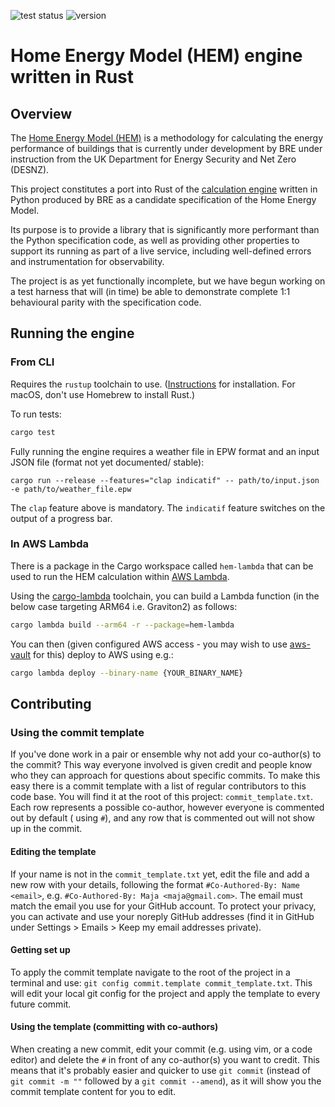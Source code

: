 ![test status](https://github.com/communitiesuk/epb-home-energy-model/actions/workflows/test.yml/badge.svg) ![version](https://img.shields.io/badge/dynamic/toml?url=https%3A%2F%2Fraw.githubusercontent.com%2Fcommunitiesuk%2Fepb-home-energy-model%2Fmain%2FCargo.toml&query=%24.package.version&style=flat&label=version)

# Home Energy Model (HEM) engine written in Rust

## Overview

The [Home Energy Model (HEM)](https://www.gov.uk/government/publications/home-energy-model-technical-documentation) is a
methodology for calculating the energy performance of buildings that is currently under development by BRE under
instruction from the UK Department for Energy Security and Net Zero (DESNZ).

This project constitutes a port into Rust of
the [calculation engine](https://dev.azure.com/BreGroup/_git/Home%20Energy%20Model) written in Python produced by BRE as
a candidate specification of the Home Energy Model.

Its purpose is to provide a library that is significantly more performant than the Python specification code, as well as
providing other properties to support its running as part of a live service, including well-defined errors and
instrumentation for observability.

The project is as yet functionally incomplete, but we have begun working on a test harness that will (in time) be able
to demonstrate complete 1:1 behavioural parity with the specification code.

## Running the engine

### From CLI

Requires the `rustup` toolchain to use. ([Instructions](https://rustup.rs) for installation. For macOS, don't use
Homebrew to install Rust.)

To run tests:

```bash
cargo test
```

Fully running the engine requires a weather file in EPW format and an input JSON file (format not yet documented/
stable):

```
cargo run --release --features="clap indicatif" -- path/to/input.json -e path/to/weather_file.epw
```

The `clap` feature above is mandatory. The `indicatif` feature switches on the output of a progress bar.

### In AWS Lambda

There is a package in the Cargo workspace called `hem-lambda` that can be used to run the HEM calculation within [AWS
Lambda](https://aws.amazon.com/pm/lambda/).

Using the [cargo-lambda](https://www.cargo-lambda.info) toolchain, you can build a Lambda function (in the below case
targeting ARM64 i.e. Graviton2) as follows:

```bash
cargo lambda build --arm64 -r --package=hem-lambda
```

You can then (given configured AWS access - you may wish to use [aws-vault](https://github.com/99designs/aws-vault) for
this) deploy to AWS using e.g.:

```bash
cargo lambda deploy --binary-name {YOUR_BINARY_NAME}
```

## Contributing

### Using the commit template

If you've done work in a pair or ensemble why not add your co-author(s) to the commit? This way everyone involved is
given credit and people know who they can approach for questions about specific commits. To make this easy there is a
commit template with a list of regular contributors to this code base. You will find it at the root of this
project: `commit_template.txt`. Each row represents a possible co-author, however everyone is commented out by default (
using `#`), and any row that is commented out will not show up in the commit.

#### Editing the template

If your name is not in the `commit_template.txt` yet, edit the file and add a new row with your details, following the
format `#Co-Authored-By: Name <email>`, e.g. `#Co-Authored-By: Maja <maja@gmail.com>`. The email must match the email
you use for your GitHub account. To protect your privacy, you can activate and use your noreply GitHub addresses (find
it in GitHub under Settings > Emails > Keep my email addresses private).

#### Getting set up

To apply the commit template navigate to the root of the project in a terminal and
use: `git config commit.template commit_template.txt`. This will edit your local git config for the project and apply
the template to every future commit.

#### Using the template (committing with co-authors)

When creating a new commit, edit your commit (e.g. using vim, or a code editor) and delete the `#` in front of any
co-author(s) you want to credit. This means that it's probably easier and quicker to use `git commit` (instead
of `git commit -m ""` followed by a `git commit --amend`), as it will show you the commit template content for you to
edit.
